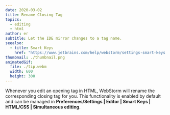```yaml
---
date: 2020-03-02
title: Rename Closing Tag
topics:
  - editing
  - html
author: er
subtitle: Let the IDE mirror changes to a tag name.
seealso:
  - title: Smart Keys
    href: "https://www.jetbrains.com/help/webstorm/settings-smart-keys.html"
thumbnail: ./thumbnail.png
animatedGif:
  file: ./tip.webm
  width: 600
  height: 300
---
```


Whenever you edit an opening tag in HTML, WebStorm will rename the corresponding closing tag for you. This functionality is enabled by default and can be managed in **Preferences/Settings | Editor | Smart Keys | HTML/CSS | Simultaneous <tag></tag> editing**.
